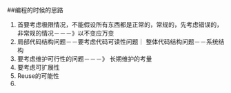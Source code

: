 ##编程的时候的思路

1. 首要考虑极限情况，不能假设所有东西都是正常的，常规的，先考虑错误的，非常规的情况－－－》以不变应万变
2. 局部代码结构问题－－要考虑代码可读性问题｜ 整体代码结构问题－－系统结构
3. 要考虑维护可行性的问题－－－》 长期维护的考量
4. 要考虑可扩展性
5. Reuse的可能性
6. 
